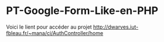 # PT-Google-Form-Like-en-PHP
Voici le lient pour accéder au projet http://dwarves.iut-fbleau.fr/~mana/ci/AuthController/home
